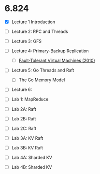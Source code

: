 # 6.824

- [X] Lecture 1 Introduction

- [ ] Lecture 2: RPC and Threads

- [ ] Lecture 3: GFS

- [ ] Lecture 4: Primary-Backup Replication
  
  - [ ] [Fault-Tolerant Virtual Machines (2010)](https://pdos.csail.mit.edu/6.824/papers/vm-ft.pdf)

- [ ] Lecture 5: Go Threads and Raft

  - [ ] The Go Memory Model

- [ ] Lecture 6: 






- [ ] Lab 1: MapReduce

- [ ] Lab 2A: Raft

- [ ] Lab 2B: Raft

- [ ] Lab 2C: Raft

- [ ] Lab 3A: KV Raft

- [ ] Lab 3B: KV Raft

- [ ] Lab 4A: Sharded KV

- [ ] Lab 4B: Sharded KV
